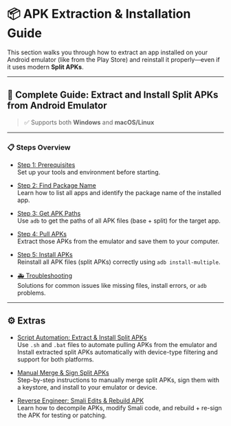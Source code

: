 <!-- Introduction to APK Extraction & Installation section -->

# 📦 APK Extraction & Installation Guide

This section walks you through how to extract an app installed on your Android emulator (like from the Play Store) and reinstall it properly—even if it uses modern **Split APKs**.

---

## 📱 Complete Guide: Extract and Install Split APKs from Android Emulator
> ✅ Supports both **Windows** and **macOS/Linux**

---

### 📋 Steps Overview

- [Step 1: Prerequisites](step-01-prerequisites.md)  
  Set up your tools and environment before starting.

- [Step 2: Find Package Name](step-02-find-package.md)  
  Learn how to list all apps and identify the package name of the installed app.

- [Step 3: Get APK Paths](step-03-get-apk-paths.md)  
  Use `adb` to get the paths of all APK files (base + split) for the target app.

- [Step 4: Pull APKs](step-04-pull-apks.md)  
  Extract those APKs from the emulator and save them to your computer.

- [Step 5: Install APKs](step-05-install.md)  
  Reinstall all APK files (split APKs) correctly using `adb install-multiple`.

- [🚑 Troubleshooting](troubleshooting.md)  
  Solutions for common issues like missing files, install errors, or `adb` problems.

---

## ⚙️ Extras

- [Script Automation: Extract & Install Split APKs](scripts.md)  
  Use `.sh` and `.bat` files to automate pulling APKs from the emulator and Install extracted split APKs automatically with device-type filtering and support for both platforms.

- [Manual Merge & Sign Split APKs](manual-merge-sign.md)  
  Step-by-step instructions to manually merge split APKs, sign them with a keystore, and install to your emulator or device.
  
- [Reverse Engineer: Smali Edits & Rebuild APK](reverse-smali-rebuild.md)  
  Learn how to decompile APKs, modify Smali code, and rebuild + re-sign the APK for testing or patching.